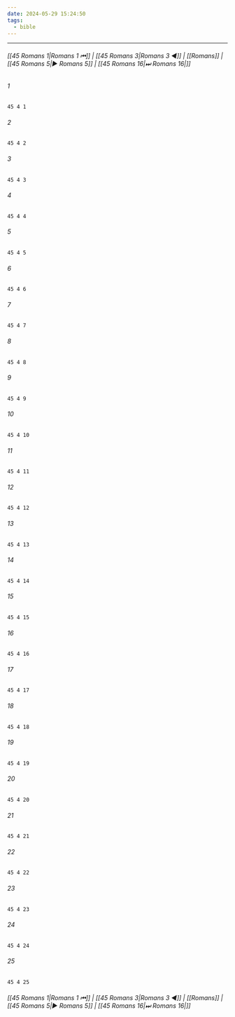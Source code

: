 ```yaml
---
date: 2024-05-29 15:24:50
tags:
  - bible
---
```

___

###### [[45 Romans 1|Romans 1 ⏮]] | [[45 Romans 3|Romans 3 ◀]] | [[Romans]] | [[45 Romans 5|▶ Romans 5]] | [[45 Romans 16|⏭ Romans 16|]]

###### 1
``` verse
45 4 1 
```
###### 2
``` verse
45 4 2 
```
###### 3
``` verse
45 4 3 
```
###### 4
``` verse
45 4 4 
```
###### 5
``` verse
45 4 5 
```
###### 6
``` verse
45 4 6 
```
###### 7
``` verse
45 4 7 
```
###### 8
``` verse
45 4 8 
```
###### 9
``` verse
45 4 9 
```
###### 10
``` verse
45 4 10 
```
###### 11
``` verse
45 4 11 
```
###### 12
``` verse
45 4 12 
```
###### 13
``` verse
45 4 13 
```
###### 14
``` verse
45 4 14 
```
###### 15
``` verse
45 4 15 
```
###### 16
``` verse
45 4 16 
```
###### 17
``` verse
45 4 17 
```
###### 18
``` verse
45 4 18 
```
###### 19
``` verse
45 4 19 
```
###### 20
``` verse
45 4 20 
```
###### 21
``` verse
45 4 21 
```
###### 22
``` verse
45 4 22 
```
###### 23
``` verse
45 4 23 
```
###### 24
``` verse
45 4 24 
```
###### 25
``` verse
45 4 25 
```

###### [[45 Romans 1|Romans 1 ⏮]] | [[45 Romans 3|Romans 3 ◀]] | [[Romans]] | [[45 Romans 5|▶ Romans 5]] | [[45 Romans 16|⏭ Romans 16|]]

